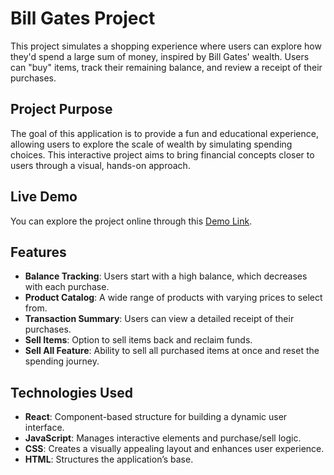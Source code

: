 # Bill Gates Project

This project simulates a shopping experience where users can explore how they'd spend a large sum of money, inspired by Bill Gates' wealth. Users can "buy" items, track their remaining balance, and review a receipt of their purchases.

## Project Purpose

The goal of this application is to provide a fun and educational experience, allowing users to explore the scale of wealth by simulating spending choices. This interactive project aims to bring financial concepts closer to users through a visual, hands-on approach.

## Live Demo

You can explore the project online through this [Demo Link](https://app.netlify.com/sites/bill-gates-ptkka/deploys/).

## Features

- **Balance Tracking**: Users start with a high balance, which decreases with each purchase.
- **Product Catalog**: A wide range of products with varying prices to select from.
- **Transaction Summary**: Users can view a detailed receipt of their purchases.
- **Sell Items**: Option to sell items back and reclaim funds.
- **Sell All Feature**: Ability to sell all purchased items at once and reset the spending journey.

## Technologies Used

- **React**: Component-based structure for building a dynamic user interface.
- **JavaScript**: Manages interactive elements and purchase/sell logic.
- **CSS**: Creates a visually appealing layout and enhances user experience.
- **HTML**: Structures the application’s base.
